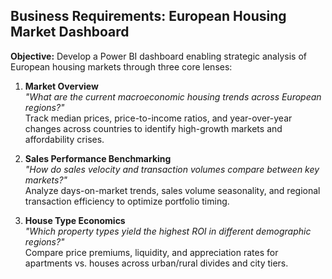 ## Business Requirements: European Housing Market Dashboard

**Objective:** Develop a Power BI dashboard enabling strategic analysis of European housing markets through three core lenses:

1. **Market Overview**  
   *"What are the current macroeconomic housing trends across European regions?"*  
   Track median prices, price-to-income ratios, and year-over-year changes across countries to identify high-growth markets and affordability crises.

2. **Sales Performance Benchmarking**  
   *"How do sales velocity and transaction volumes compare between key markets?"*  
   Analyze days-on-market trends, sales volume seasonality, and regional transaction efficiency to optimize portfolio timing.

3. **House Type Economics**  
   *"Which property types yield the highest ROI in different demographic regions?"*  
   Compare price premiums, liquidity, and appreciation rates for apartments vs. houses across urban/rural divides and city tiers.